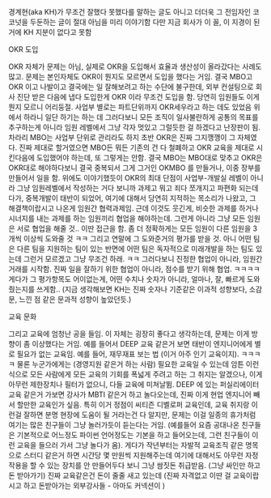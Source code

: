 

경계현(aka KH)가 무조건 잘했다 못했다를 말하는 글도 아니고
더더욱 그 전임자인 코코넛을 두둔하는 글이 절대 아님을 미리 이야기함
다만 지금 회사가 이 꼴, 이 지경이 된 거에 KH 지분이 없다고 못함



OKR 도입

OKR 자체가 문제는 아님, 실제로 OKR을 도입해서 효율과 생산성이 올라갔다는 사례도 많고.
문제는 본인자체도 OKR이 뭔지도 모르면서 도입을 했다는 거임. 결국 MBO고 OKR 이고 나발이고 결국에는 일 잘해보려고 하는 수단에 불구한데, 외부 컨설팅으로 회사 진단 받은 다음에 냅다 도입한게 OKR 이라 무조건 도입을 함. 당연히 임원들도 이게 뭔지 모르니 어리둥절. 사업부 별로는 파트단위까지 OKR세우라고 하는 데도 있었음 위에서 하라니 일단 하기는 하는 데 그러다보니 모든 조직이 일사불란하게 공통의 목표를 추구하는게 아니라 임원 레벨에서 그냥 각자 멋있고 그럴듯한 걸 하겠다고 난장판이 됨. 차라리 MBO는 사업부 단위로 관리라도 하지 초반 OKR은 진짜 그지깽깽이 그 자체였다.  진짜 제대로 할거였으면 MBO든 뭐든 기존의 건 다 철폐하고 OKR 교육을 제대로 시킨다음에 도입했어야 하는데, 또 그렇게는 안함. 결국 MBO는 MBO대로 맞추고 OKR은 OKR대로 해야하다보니 결국 중복되서 그게 그거인 OKMBO 를 만들거나, 이중 장부를 만들어서 일을 함. 위에도 이야기했듯이 OKR의 최대 단점이 사업부-개발실 레벨이 아니라 그냥 임원레벨에서 작성하는 거다 보니까 과제고 뭐고 죄다 쪼개지고 파편화 되는데다가, 중복개발이 태반이 되었어, 여기에 대해서 당연히 지적하는 목소리가 나왔고, 그 해결책이랍시고 나온게 임원간 협력과제임. 근데 이것도 웃긴게, 비슷한 과제를 하거나 시너지를 내는 과제를 하는 임원끼리 협업을 해야하는데. 그런게 아니라 그냥 모든 임원은 서로 협업을 해줄 것.. 이딴 접근을 함. 좀 더 정확하게는 모든 임원이 다른 임원을 3개씩 이상씩 도와줄 것 ㅋㅋ 그리고 연말에 그 도와준거의 평가를 받을 것.  아니 어떤 팀은 다른 팀을 지원하는 팀이 있는 반면에 어떤 팀은 독자적으로 미래개발을 하는 팀도 있는데 그런거 모르겠고 그냥 무조건 하래. ㅋㅋ 그러다보니 진정한 협업이 아니라, 임원간 거래를 시작함. 진짜 일을 잘하기 위한 협업이 아니라, 점수를 받기 위해 협업. ㅋㅋㅋㅋ 게다가 그 평가항목도 어이없는게, 어떤 수치나 숫자가 아니라, 얼마나, 잘, 빠르게 도와줬는지를 쓰게함.. (지금 생각해보면 KH는 진짜 숫자나 기준같은 이과적 성향보다, 소감문, 느낀 점 같은 문과적 성향이 높았던듯.)



교육 문화

그리고 교육에 엄청난 공을 들임. 이 자체는 굉장히 좋다고 생각하는데, 문제는 이게 방향이 좀 이상했다는 거임.  예를 들어서 DEEP  교육 같은거 보면 태반이 엔지니어에게 별로 필요가 없는 교육임. 예를 들어, 재무재표 보는 법 (이거 아주 인기 교육이지). ㅋㅋㅋㅋ 물론 누군가에게는 (경영지원 같은거 하는 사람) 필요한 교육일 수 있는데 암튼 이런식으로 모든 사람에게 모든 교육의 기회를 폭넓게 주려고 하는 그 취지는 알겠으나, 이게 아무런 제한장치나 필터가 없으니, 다들 교육에 미쳐날뜀. 
DEEP 에 있는 퍼실리에이터 교육 같은거 가보면 강사가 MBTI 같은거 하고 놀다오는데, 진짜 이게 현업 엔지니어 빼서 할만한 교육인가 싶음. 특히 이거 정점이 씨티즌 디벨로퍼 교육인데, 교육 취지랑 이런걸 잘하면 분명 현장에 도움이 될 거라는건 다 알지만, 문제는 이걸 일종의 휴가처럼 여기는 많은 친구들이 그냥 놀러가듯이 듣는다는 거임. (예를들어 요즘 공대나온 친구들은 기본적으로 어느정도 파이썬 언어정도는 기본을 하고 들어오는데, 그런 친구들이 이런 교육을 들으러 가서 그냥 놀다가 옴). 게다가 작년부터는 자발적 교육조직 같은 명목으로 스터디 같은거 하면 시간당 몇 만원씩 지원해주는데 여기에 대해서도 아무런 자정작용을 할 수 있는 장치를 안 만들어두다 보니 그냥 쌈짓돈 취급받음. (그냥 싸인만 하고 돈 받아가기) 진짜 교육같은건 돈이 줄줄 새고 있는데 (진짜 자격없고 이딴 걸 교육이랍시고 하고 돈받아가는 외부강사들 - 아마도 커넥션이 )






